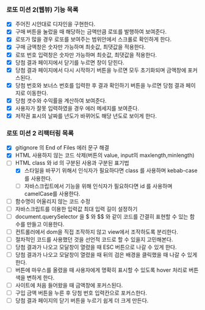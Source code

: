 ### 로또 미션 2(웹뷰) 기능 목록

- [x] 주어진 시안대로 디자인을 구현한다.
- [x] 구매 버튼을 눌렀을 때 해당하는 금액만큼 로또를 발행하여 보여준다.
- [x] 로또가 많을 경우 로또를 보여주는 범위안에서 스크롤로 확인하게 한다.
- [x] 구매 금액창은 숫자만 가능하며 최솟값, 최댓값을 적용한다.
- [x] 로또 번호 입력창은 숫자만 가능하며 최솟값, 최댓값을 적용한다.
- [x] 당첨 결과 페이지에서 닫기를 누르면 창이 닫힌다.
- [x] 당첨 결과 페이지에서 다시 시작하기 버튼을 누르면 모두 초기화되며 금액창에 포커스된다.
- [x] 당첨 번호와 보너스 번호를 입력한 후 결과 확인하기 버튼을 누르면 당첨 결과 페이지로 이동한다.
- [x] 당첨 갯수와 수익률을 계산하여 보여준다.
- [x] 사용자가 잘못 입력하였을 경우 에러 메세지를 보여준다.
- [x] 저작권 표시의 날짜를 년도가 바뀌어도 해당 년도로 보이게 한다.

### 로또 미션 2 리팩터링 목록

- [x] gitignore 의 End of Files 에러 문구 해결
- [x] HTML 사용하지 않는 코드 삭제(버튼의 value, input의 maxlength,minlength)
- [ ] HTML class 와 id 의 구분된 사용과 구분된 표기법
  - [x] 스타일을 바꾸기 위해서 인식자가 필요하다면 class 를 사용하며 kebab-case를 사용한다.
  - [ ] 자바스크립트에서 기능을 위해 인식자가 필요하다면 id 를 사용하며 camelCase를 사용한다.
- [ ] 함수명이 어울리지 않는 코드 수정
- [ ] 자바스크립트를 이용한 입력값 최대 입력 길이 설정하기
- [ ] document.querySelector 을 $ 와 $$ 와 같이 코드를 간결히 표현할 수 있는 함수를 만들고 이용한다.
- [ ] 컨트롤러에서 dom을 직접 조작하지 않고 view에서 조작하도록 분리한다.
- [ ] 절차적인 코드를 사용했던 것을 선언적 코드로 할 수 있을지 고민해본다.
- [ ] 당첨 결과가 나오고 모달창이 열렸을 때 ESC 버튼으로 나갈 수 있게 한다.
- [ ] 당첨 결과가 나오고 모달창이 열렸을 때 뒤의 검은 배경을 클릭했을 때 나갈 수 있게 한다.
- [ ] 버튼에 마우스를 올렸을 때 사용자에게 명확히 표시할 수 있도록 hover 처리로 버튼 색을 변하게 한다.
- [ ] 사이트에 처음 들어왔을 때 금액창에 포커스된다.
- [ ] 구입 금액 버튼을 누른 후 당첨 번호 입력칸으로 포커스한다.
- [ ] 당첨 결과 페이지의 닫기 버튼을 누르기 쉽게 더 크게 만든다.
